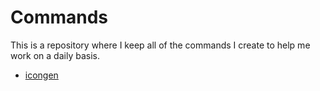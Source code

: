 # Commands

This is a repository where I keep all of the commands I create to help me work on a daily basis.

 - [icongen](icongen)
